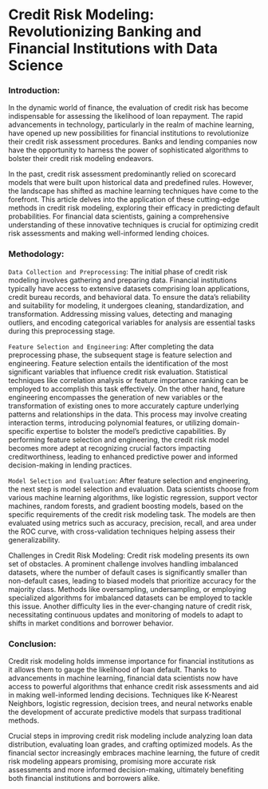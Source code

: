 # Credit Risk Modeling: Revolutionizing Banking and Financial Institutions with Data Science


### Introduction:
In the dynamic world of finance, the evaluation of credit risk has become indispensable for assessing the likelihood of loan repayment. The rapid advancements in technology, particularly in the realm of machine learning, have opened up new possibilities for financial institutions to revolutionize their credit risk assessment procedures. Banks and lending companies now have the opportunity to harness the power of sophisticated algorithms to bolster their credit risk modeling endeavors.

In the past, credit risk assessment predominantly relied on scorecard models that were built upon historical data and predefined rules. However, the landscape has shifted as machine learning techniques have come to the forefront. This article delves into the application of these cutting-edge methods in credit risk modeling, exploring their efficacy in predicting default probabilities. For financial data scientists, gaining a comprehensive understanding of these innovative techniques is crucial for optimizing credit risk assessments and making well-informed lending choices.

### Methodology:
`Data Collection and Preprocessing`: The initial phase of credit risk modeling involves gathering and preparing data. Financial institutions typically have access to extensive datasets comprising loan applications, credit bureau records, and behavioral data. To ensure the data’s reliability and suitability for modeling, it undergoes cleaning, standardization, and transformation. Addressing missing values, detecting and managing outliers, and encoding categorical variables for analysis are essential tasks during this preprocessing stage.

`Feature Selection and Engineering`: After completing the data preprocessing phase, the subsequent stage is feature selection and engineering. Feature selection entails the identification of the most significant variables that influence credit risk evaluation. Statistical techniques like correlation analysis or feature importance ranking can be employed to accomplish this task effectively. On the other hand, feature engineering encompasses the generation of new variables or the transformation of existing ones to more accurately capture underlying patterns and relationships in the data. This process may involve creating interaction terms, introducing polynomial features, or utilizing domain-specific expertise to bolster the model’s predictive capabilities. By performing feature selection and engineering, the credit risk model becomes more adept at recognizing crucial factors impacting creditworthiness, leading to enhanced predictive power and informed decision-making in lending practices.

`Model Selection and Evaluation`: After feature selection and engineering, the next step is model selection and evaluation. Data scientists choose from various machine learning algorithms, like logistic regression, support vector machines, random forests, and gradient boosting models, based on the specific requirements of the credit risk modeling task. The models are then evaluated using metrics such as accuracy, precision, recall, and area under the ROC curve, with cross-validation techniques helping assess their generalizability.

Challenges in Credit Risk Modeling:
Credit risk modeling presents its own set of obstacles. A prominent challenge involves handling imbalanced datasets, where the number of default cases is significantly smaller than non-default cases, leading to biased models that prioritize accuracy for the majority class. Methods like oversampling, undersampling, or employing specialized algorithms for imbalanced datasets can be employed to tackle this issue. Another difficulty lies in the ever-changing nature of credit risk, necessitating continuous updates and monitoring of models to adapt to shifts in market conditions and borrower behavior.

### Conclusion:
Credit risk modeling holds immense importance for financial institutions as it allows them to gauge the likelihood of loan default. Thanks to advancements in machine learning, financial data scientists now have access to powerful algorithms that enhance credit risk assessments and aid in making well-informed lending decisions. Techniques like K-Nearest Neighbors, logistic regression, decision trees, and neural networks enable the development of accurate predictive models that surpass traditional methods.

Crucial steps in improving credit risk modeling include analyzing loan data distribution, evaluating loan grades, and crafting optimized models. As the financial sector increasingly embraces machine learning, the future of credit risk modeling appears promising, promising more accurate risk assessments and more informed decision-making, ultimately benefiting both financial institutions and borrowers alike.
